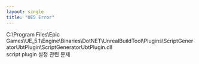 ```yaml
---
layout: single
title: "UE5 Error"
---
```


C:\Program Files\Epic Games\UE_5.1\Engine\Binaries\DotNET\UnrealBuildTool\Plugins\ScriptGeneratorUbtPlugin\ScriptGeneratorUbtPlugin.dll  
script plugin 설정 관련 문제
